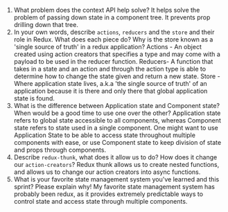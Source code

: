 1. What problem does the context API help solve?
    It helps solve the problem of passing down state in a component tree. It prevents prop drilling down that tree.
1. In your own words, describe `actions`, `reducers` and the `store` and their role in Redux. What does each piece do? Why is the store known as a 'single source of truth' in a redux application?
    Actions - An object created using action creators that specifies a type and may come with a payload to be used  in the reducer function.
    Reducers- A function that takes in a state and an action and through the action type is able to determine how to change the state given and return a new state.
    Store - Where application state lives, a.k.a 'the single source of truth' of an application because it is there and only there that global application state is found.
1. What is the difference between Application state and Component state? When would be a good time to use one over the other?
    Application state refers to global state accessible to all components, whereas Component state refers to state used in a single component. One might want to use Application State to be able to access state throughout multiple components with ease, or use Component state to keep division of state and props through components.
1. Describe `redux-thunk`, what does it allow us to do? How does it change our `action-creators`?
    Redux thunk allows us to create nested functions, and allows us to change our action creators into async functions.
1. What is your favorite state management system you've learned and this sprint? Please explain why!
    My favorite state management system has probably been redux, as it provides extremely predictable ways to control state and access state through multiple components.

